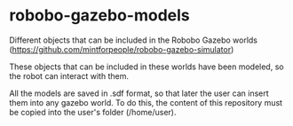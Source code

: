 # robobo-gazebo-models
Different objects that can be included in the Robobo Gazebo worlds (https://github.com/mintforpeople/robobo-gazebo-simulator)

These objects that can be included in these worlds have been modeled, so the robot can interact with them.

All the models are saved in .sdf format, so that later the user can insert them into any gazebo world. To do this, the content of this repository must be copied into the user's folder (/home/user).
